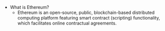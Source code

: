 - What is Ethereum?
  - Ethereum is an open-source, public, blockchain-based distributed computing platform featuring smart contract (scripting) functionality, which facilitates online contractual agreements.
